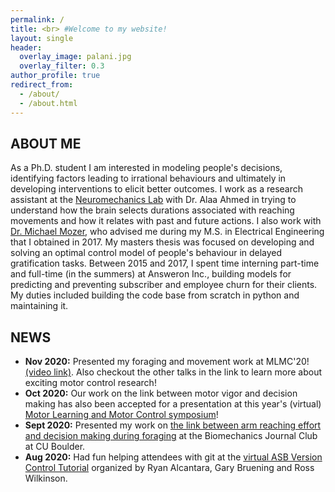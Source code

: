 ```yaml
---
permalink: /
title: <br> #Welcome to my website!
layout: single
header:
  overlay_image: palani.jpg
  overlay_filter: 0.3
author_profile: true
redirect_from:
  - /about/
  - /about.html
---
```


## ABOUT ME

As a Ph.D. student I am interested in modeling people's decisions, identifying factors leading to irrational behaviours and ultimately in developing interventions to elicit better outcomes. I work as a research assistant at the [Neuromechanics Lab](https://www.colorado.edu/neuromechanics/) with Dr. Alaa Ahmed in trying to understand how the brain selects durations associated with reaching movements and how it relates with past and future actions. I also work with [Dr. Michael Mozer](https://www.cs.colorado.edu/~mozer/), who advised me during my M.S. in Electrical Engineering that I obtained in 2017. My masters thesis was focused on developing and solving an optimal control model of people's behaviour in delayed gratification tasks. Between 2015 and 2017, I spent time interning part-time and full-time (in the summers) at Answeron Inc., building models for predicting and preventing subscriber and employee churn for their clients. My duties included building the code base from scratch in python and maintaining it.

<!-- Before coming to Boulder for graduate school, I spent eight years in Chennai, India for high school and my undergraduate degree. My bachelors was in Electronics and Communication Engineering at the College of Engineering Guindy, Anna University. While at CEG, I volunteered at the Integrated Systems Laboratory with Dr. P.V. Ramakrishna learning the basics of CMOS analog design. During my time there, I was able to help out on a variety of projects including building a GNSS transceiver system. My senior year project involved building a speech recognition systems using basic concepts from unsupervised machine learning like clustering and expectation-maximization. This was my first introduction to modeling and studying human behvaiour that ultimately led me to switch fields. -->

## NEWS

* **Nov 2020:** Presented my foraging and movement work at MLMC'20! [(video link)](https://youtu.be/neCyO5tN754?t=2509). Also checkout the other talks in the link to learn more about exciting motor control research!
* **Oct 2020:** Our work on the link between motor vigor and decision making has also been accepted for a presentation at this year's (virtual) [Motor Learning and Motor Control symposium](http://www.motor-conference.org/openconf.php)!
* **Sept 2020:** Presented my work on [the link between arm reaching effort and decision making during foraging](http://ssukumar.github.io/files/jc_presentation_biomech.pptx) at the Biomechanics Journal Club at CU Boulder.
* **Aug 2020:** Had fun helping attendees with git at the [virtual ASB Version Control Tutorial](https://www.ryan-alcantara.com/projects/p90_Github_Tutorial_for_researchers/) organized by Ryan Alcantara, Gary Bruening and Ross Wilkinson.

<!-- * **May 2020:** Wrapped up TA-ing for undergrad Machine Learning at CU. Thanks to Dr. Kim and all the students for the opportunity.
* **Oct 2019:** Presented my work on [foraging and motor control](http://ssukumar.github.io/files/SFN_foraging_posterv3.pdf) at SFN'19 in Chicago.
* **Aug 2019:** Completed my Ph.D. preliminary exam for computational modelling with a review paper on foraging! Thanks to my committee members Dr. Alaa Ahmed, Dr. Mike Mozer and Dr. Liz Bradley. I also had an opportunity to present my prelims work to Dr. Orit Peleg's group.  
* **July 2019:** Presented preliminary results on foraging work at Reinforcement Learning and Decision Making'19 in Montreal.
* **May 2019:** Had the privilege of attending the wonderful [Optimal Neuroethology of Movement and Motor Control workshop](http://www.birs.ca/events/2019/5-day-workshops/19w5235) at the Banff International Research Station in the breathtaking Canadian Rockies!
* **April 2019:** My [abstract](http://ssukumar.github.io/files/RMASB_final_Shruthi.pdf) was selected for a podium presentation at the annual meeting of the Rocky Mountain chapter for ASB. Our work on the effect of effort on Motor Learning was also presented at the same conference by Humsini Acharya as a poster.
* **Nov 2018:** Attended the Motor Learning and Motor Control symposium in San Diego. -->
